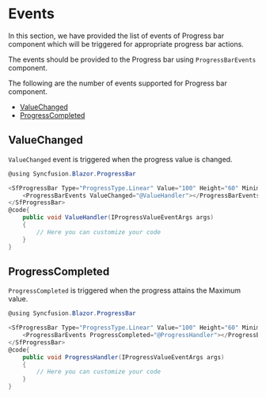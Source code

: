 # Events

In this section, we have provided the list of events of Progress bar component which will be
triggered for appropriate progress bar actions.

The events should be provided to the Progress bar using `ProgressBarEvents` component.

The following are the number of events supported for Progress bar component.

* [ValueChanged](events/#valuechanged)
* [ProgressCompleted](events/#progresscompleted)

## ValueChanged

`ValueChanged` event is triggered when the progress value is changed.

```csharp
@using Syncfusion.Blazor.ProgressBar

<SfProgressBar Type="ProgressType.Linear" Value="100" Height="60" Minimum="0" Maximum="100">
    <ProgressBarEvents ValueChanged="@ValueHandler"></ProgressBarEvents>
</SfProgressBar>
@code{
    public void ValueHandler(IProgressValueEventArgs args)
    {
        // Here you can customize your code
    }
}
```

## ProgressCompleted

`ProgressCompleted` is triggered when the progress attains the Maximum value.

```csharp
@using Syncfusion.Blazor.ProgressBar

<SfProgressBar Type="ProgressType.Linear" Value="100" Height="60" Minimum="0" Maximum="100">
    <ProgressBarEvents ProgressCompleted="@ProgressHandler"></ProgressBarEvents>
</SfProgressBar>
@code{
    public void ProgressHandler(IProgressValueEventArgs args)
    {
        // Here you can customize your code
    }
}
```